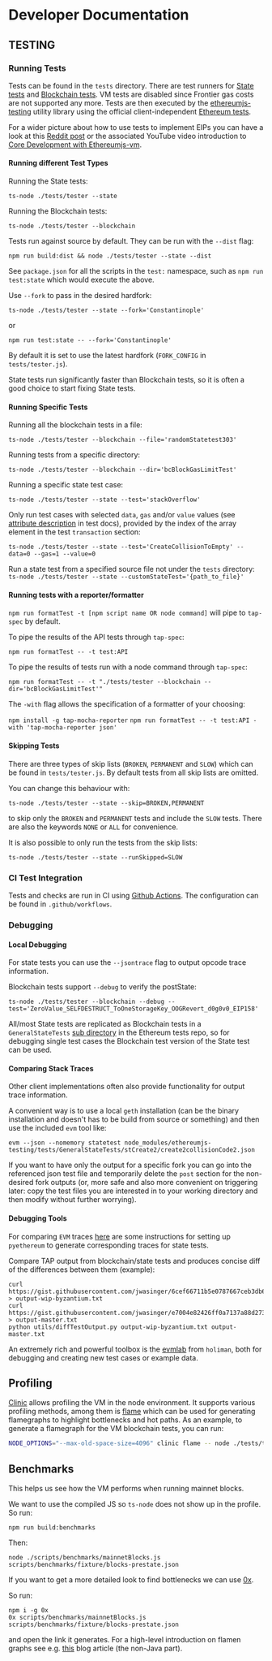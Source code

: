 # Developer Documentation

## TESTING

### Running Tests

Tests can be found in the `tests` directory. There are test runners for [State tests](http://www.ethdocs.org/en/latest/contracts-and-transactions/ethereum-tests/state_tests/index.html) and [Blockchain tests](http://www.ethdocs.org/en/latest/contracts-and-transactions/ethereum-tests/blockchain_tests/index.html). VM tests are disabled since Frontier gas costs are not supported any more. Tests are then executed by the [ethereumjs-testing](https://github.com/ethereumjs/ethereumjs-testing) utility library using the official client-independent [Ethereum tests](https://github.com/ethereum/tests).

For a wider picture about how to use tests to implement EIPs you can have a look at this [Reddit post](https://www.reddit.com/r/ethereum/comments/6kc5g3/ethereumjs_team_is_seeking_contributors/)
or the associated YouTube video introduction to [Core Development with Ethereumjs-vm](https://www.youtube.com/watch?v=L0BVDl6HZzk).

#### Running different Test Types

Running the State tests:

`ts-node ./tests/tester --state`

Running the Blockchain tests:

`ts-node ./tests/tester --blockchain`

Tests run against source by default. They can be run with the `--dist` flag:

`npm run build:dist && node ./tests/tester --state --dist`

See `package.json` for all the scripts in the `test:` namespace, such as `npm run test:state` which would execute the above.

Use `--fork` to pass in the desired hardfork:

`ts-node ./tests/tester --state --fork='Constantinople'`

or

`npm run test:state -- --fork='Constantinople'`

By default it is set to use the latest hardfork (`FORK_CONFIG` in `tests/tester.js`).

State tests run significantly faster than Blockchain tests, so it is often a good choice to start fixing State tests.

#### Running Specific Tests

Running all the blockchain tests in a file:

`ts-node ./tests/tester --blockchain --file='randomStatetest303'`

Running tests from a specific directory:

`ts-node ./tests/tester --blockchain --dir='bcBlockGasLimitTest'`

Running a specific state test case:

`ts-node ./tests/tester --state --test='stackOverflow'`

Only run test cases with selected `data`, `gas` and/or `value` values (see
[attribute description](http://ethereum-tests.readthedocs.io/en/latest/test_types/state_tests.html) in
test docs), provided by the index of the array element in the test `transaction` section:

`ts-node ./tests/tester --state --test='CreateCollisionToEmpty' --data=0 --gas=1 --value=0`

Run a state test from a specified source file not under the `tests` directory:
`ts-node ./tests/tester --state --customStateTest='{path_to_file}'`

#### Running tests with a reporter/formatter

`npm run formatTest -t [npm script name OR node command]` will pipe to `tap-spec` by default.

To pipe the results of the API tests through `tap-spec`:

`npm run formatTest -- -t test:API`

To pipe the results of tests run with a node command through `tap-spec`:

`npm run formatTest -- -t "./tests/tester --blockchain --dir='bcBlockGasLimitTest'"`

The `-with` flag allows the specification of a formatter of your choosing:

`npm install -g tap-mocha-reporter`
`npm run formatTest -- -t test:API -with 'tap-mocha-reporter json'`

#### Skipping Tests

There are three types of skip lists (`BROKEN`, `PERMANENT` and `SLOW`) which
can be found in `tests/tester.js`. By default tests from all skip lists are omitted.

You can change this behaviour with:

`ts-node ./tests/tester --state --skip=BROKEN,PERMANENT`

to skip only the `BROKEN` and `PERMANENT` tests and include the `SLOW` tests.
There are also the keywords `NONE` or `ALL` for convenience.

It is also possible to only run the tests from the skip lists:

`ts-node ./tests/tester --state --runSkipped=SLOW`

### CI Test Integration

Tests and checks are run in CI using [Github Actions](https://github.com/ethereumjs/ethereumjs-vm/actions). The configuration can be found in `.github/workflows`.

### Debugging

#### Local Debugging

For state tests you can use the `--jsontrace` flag to output opcode trace information.

Blockchain tests support `--debug` to verify the postState:

`ts-node ./tests/tester --blockchain --debug --test='ZeroValue_SELFDESTRUCT_ToOneStorageKey_OOGRevert_d0g0v0_EIP158'`

All/most State tests are replicated as Blockchain tests in a `GeneralStateTests` [sub directory](https://github.com/ethereum/tests/tree/develop/BlockchainTests/GeneralStateTests) in the Ethereum tests repo, so for debugging single test cases the Blockchain test version of the State test can be used.

#### Comparing Stack Traces

Other client implementations often also provide functionality for output trace information.

A convenient way is to use a local `geth` installation (can be the binary installation and doesn't has to be build from source or something) and then use the included `evm` tool like:

```shell
evm --json --nomemory statetest node_modules/ethereumjs-testing/tests/GeneralStateTests/stCreate2/create2collisionCode2.json
```

If you want to have only the output for a specific fork you can go into the referenced json test file and temporarily delete the `post` section for the non-desired fork outputs (or, more safe and also more convenient on triggering later: copy the test files you are interested in to your working directory and then modify without further worrying).

#### Debugging Tools

For comparing `EVM` traces [here](https://gist.github.com/cdetrio/41172f374ae32047a6c9e97fa9d09ad0) are some instructions for setting up `pyethereum` to generate corresponding traces for state tests.

Compare TAP output from blockchain/state tests and produces concise diff of the differences between them (example):

```
curl https://gist.githubusercontent.com/jwasinger/6cef66711b5e0787667ceb3db6bea0dc/raw/0740f03b4ce90d0955d5aba1e0c30ce698c7145a/gistfile1.txt > output-wip-byzantium.txt
curl https://gist.githubusercontent.com/jwasinger/e7004e82426ff0a7137a88d273f11819/raw/66fbd58722747ebe4f7006cee59bbe22461df8eb/gistfile1.txt > output-master.txt
python utils/diffTestOutput.py output-wip-byzantium.txt output-master.txt
```

An extremely rich and powerful toolbox is the [evmlab](https://github.com/holiman/evmlab) from `holiman`, both for debugging and creating new test cases or example data.

## Profiling

[Clinic](https://github.com/nearform/node-clinic) allows profiling the VM in the node environment. It supports various profiling methods, among them is [flame](https://github.com/nearform/node-clinic-flame) which can be used for generating flamegraphs to highlight bottlenecks and hot paths. As an example, to generate a flamegraph for the VM blockchain tests, you can run:

```sh
NODE_OPTIONS="--max-old-space-size=4096" clinic flame -- node ./tests/tester.js --blockchain --excludeDir='GeneralStateTests'
```

## Benchmarks

This helps us see how the VM performs when running mainnet blocks.

We want to use the compiled JS so `ts-node` does not show up in the profile. So run:

`npm run build:benchmarks`

Then:

`node ./scripts/benchmarks/mainnetBlocks.js scripts/benchmarks/fixture/blocks-prestate.json`

If you want to get a more detailed look to find bottlenecks we can use [0x](https://github.com/davidmarkclements/0x).

So run:

```
npm i -g 0x
0x scripts/benchmarks/mainnetBlocks.js scripts/benchmarks/fixture/blocks-prestate.json
```

and open the link it generates. For a high-level introduction on flamen graphs see e.g. [this](https://blog.codecentric.de/en/2017/09/jvm-fire-using-flame-graphs-analyse-performance/) blog article (the non-Java part).
